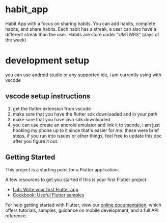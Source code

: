 # habit_app
Habit App with a focus on sharing habits. You can add habits, complete habits, and share habits. Each habit has a streak, a user can also have a different streak than the user. Habits are store under “UMTWRS” (days of the week)

# development setup
you can use android studio or any supported ide, i am currently using with vscode

## vscode setup instructions
1. get the flutter extension from vscode
2. make sure that you have the flutter sdk downloaded and in your path
3. make sure that you have java sdk downloaded
4. you can use create an android emulator and link it to vscode, i am just hooking my phone up to it since that's easier for me.
these were brief steps, if you run into issues or other things, feel free to update this doc after you figure it out. 

## Getting Started

This project is a starting point for a Flutter application.

A few resources to get you started if this is your first Flutter project:

- [Lab: Write your first Flutter app](https://flutter.dev/docs/get-started/codelab)
- [Cookbook: Useful Flutter samples](https://flutter.dev/docs/cookbook)

For help getting started with Flutter, view our
[online documentation](https://flutter.dev/docs), which offers tutorials,
samples, guidance on mobile development, and a full API reference.

